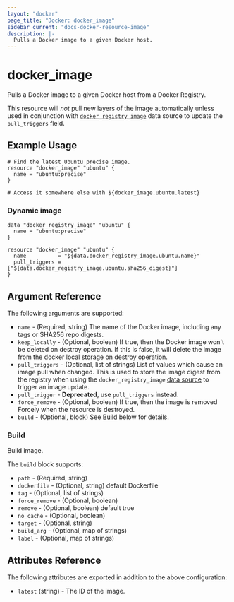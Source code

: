 ```yaml
---
layout: "docker"
page_title: "Docker: docker_image"
sidebar_current: "docs-docker-resource-image"
description: |-
  Pulls a Docker image to a given Docker host.
---
```


# docker\_image

Pulls a Docker image to a given Docker host from a Docker Registry.

This resource will *not* pull new layers of the image automatically unless used in
conjunction with [`docker_registry_image`](/docs/providers/docker/d/registry_image.html)
data source to update the `pull_triggers` field.

## Example Usage

```hcl
# Find the latest Ubuntu precise image.
resource "docker_image" "ubuntu" {
  name = "ubuntu:precise"
}

# Access it somewhere else with ${docker_image.ubuntu.latest}

```

### Dynamic image

```hcl
data "docker_registry_image" "ubuntu" {
  name = "ubuntu:precise"
}

resource "docker_image" "ubuntu" {
  name          = "${data.docker_registry_image.ubuntu.name}"
  pull_triggers = ["${data.docker_registry_image.ubuntu.sha256_digest}"]
}
```

## Argument Reference

The following arguments are supported:

* `name` - (Required, string) The name of the Docker image, including any tags or SHA256 repo digests.
* `keep_locally` - (Optional, boolean) If true, then the Docker image won't be
  deleted on destroy operation. If this is false, it will delete the image from
  the docker local storage on destroy operation.
* `pull_triggers` - (Optional, list of strings) List of values which cause an
  image pull when changed. This is used to store the image digest from the
  registry when using the `docker_registry_image` [data source](/docs/providers/docker/d/registry_image.html)
  to trigger an image update.
* `pull_trigger` - **Deprecated**, use `pull_triggers` instead.
* `force_remove` - (Optional, boolean) If true, then the image is removed Forcely when the resource is destroyed.
* `build` - (Optional, block) See [Build](#build-1) below for details.

<a id="build-1"></a>
### Build
Build image.

The `build` block supports:

* `path` - (Required, string)
* `dockerfile` - (Optional, string) default Dockerfile
* `tag` - (Optional, list of strings) 
* `force_remove` - (Optional, boolean)
* `remove` - (Optional, boolean) default true
* `no_cache` - (Optional, boolean)
* `target` - (Optional, string)
* `build_arg` - (Optional, map of strings)
* `label` - (Optional, map of strings)

## Attributes Reference

The following attributes are exported in addition to the above configuration:

* `latest` (string) - The ID of the image.
